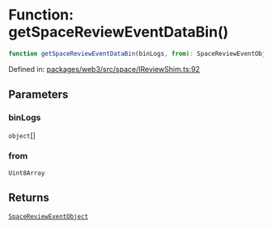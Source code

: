 # Function: getSpaceReviewEventDataBin()

```ts
function getSpaceReviewEventDataBin(binLogs, from): SpaceReviewEventObject;
```

Defined in: [packages/web3/src/space/IReviewShim.ts:92](https://github.com/towns-protocol/towns/blob/0db1fd0ac7258e8db8cedfb6183e8eade8284fa1/packages/web3/src/space/IReviewShim.ts#L92)

## Parameters

### binLogs

`object`[]

### from

`Uint8Array`

## Returns

[`SpaceReviewEventObject`](../interfaces/SpaceReviewEventObject.md)
